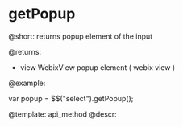 getPopup
===============================


@short: returns popup element of the input
	

@returns:
- view		WebixView		popup element ( webix view ) 
	

@example:

var popup = $$("select").getPopup();


@template:	api_method
@descr:

